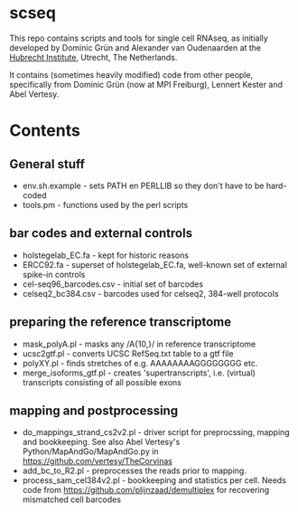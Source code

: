 # scseq

This repo contains scripts and tools for single cell RNAseq, as
initially developed by Dominic Grün and Alexander van Oudenaarden at the
[Hubrecht Institute](www.hubrecht.eu/), Utrecht, The Netherlands.

It contains (sometimes heavily modified) code from other people,
specifically from Dominic Grün (now at MPI Freiburg), Lennert Kester and
Abel Vertesy.

# Contents

## General stuff
 * env.sh.example - sets PATH en PERLLIB so they don't have to be hard-coded
 * tools.pm - functions used by the perl scripts

## bar codes and external controls
 * holstegelab_EC.fa - kept for historic reasons
 * ERCC92.fa - superset of holstegelab_EC.fa, well-known set of external spike-in controls
 * cel-seq96_barcodes.csv - initial set of barcodes
 * celseq2_bc384.csv - barcodes used for celseq2, 384-well protocols
## preparing the reference transcriptome
 * mask_polyA.pl - masks any /A{10,}/ in reference transcriptome
 * ucsc2gtf.pl - converts UCSC RefSeq.txt table to a gtf file
 * polyXY.pl - finds stretches of e.g. AAAAAAAAGGGGGGGG etc.
 * merge_isoforms_gtf.pl - creates 'supertranscripts', i.e. (virtual) transcripts consisting of all possible exons
## mapping and postprocessing
 * do_mappings_strand_cs2v2.pl - driver script for preprocssing, mapping and bookkeeping. See also Abel Vertesy's Python/MapAndGo/MapAndGo.py in https://github.com/vertesy/TheCorvinas
 * add_bc_to_R2.pl - preprocesses the reads prior to mapping. 
 * process_sam_cel384v2.pl - bookkeeping and statistics per cell. Needs code from https://github.com/plijnzaad/demultiplex for recovering mismatched cell barcodes
